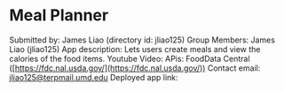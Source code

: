 # Meal Planner

Submitted by: James Liao (directory id: jliao125)
Group Members: James Liao (jliao125)
App description: Lets users create meals and view the calories of the food items.
Youtube Video:
APis: FoodData Central ([https://fdc.nal.usda.gov/](https://fdc.nal.usda.gov/))
Contact email: jliao125@terpmail.umd.edu
Deployed app link: 